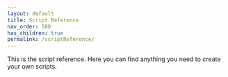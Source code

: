 ```yaml
---
layout: default
title: Script Reference
nav_order: 500
has_children: true
permalink: /scriptReference/
---
```


This is the script reference. Here you can find anything you need to create your own scripts.
